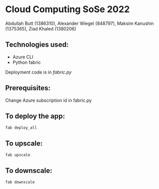 # Cloud Computing SoSe 2022

Abdullah Butt (1386310), Alexander Wiegel (848797), Maksim Kanushin (1375365), Ziad Khaled (1380206)

## Technologies used:
 - Azure CLI
 - Python fabric

Deployment code is in _fabric.py_

## Prerequisites:

Change Azure subscription id in fabric.py

## To deploy the app:

```
fab deploy_all
```

## To upscale:

```
fab upscale
```

## To downscale:

```
fab downscale
```
